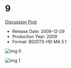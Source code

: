 # 9

[Discussion Post](https://www.avsforum.com/threads/bass-eq-for-filtered-movies.2995212/post-57282106)

* Release Date: 2009-12-29
* Production Year: 2009
* Format: BD/DTS-HD MA 5.1

![img 0](https://i.imgur.com/4DReGr5.jpg)

![img 1](https://i.imgur.com/aRic6II.jpg)

